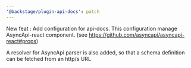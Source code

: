 ```yaml
---
'@backstage/plugin-api-docs': patch
---
```


New feat : Add configuration for api-docs.
This configuration manage AsyncApi-react component. (see https://github.com/asyncapi/asyncapi-react#props)

A resolver for AsyncApi parser is also added, so that a schema definition can be fetched from an http/s URL
